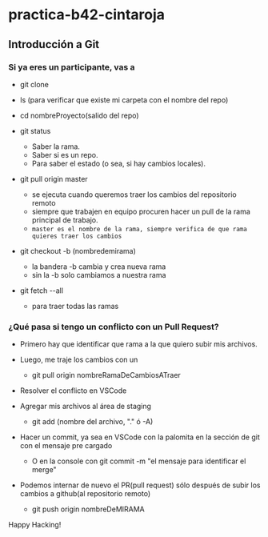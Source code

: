 # practica-b42-cintaroja

## Introducción a Git

### Si ya eres un participante, vas a 

- git clone <url>
- ls (para verificar que existe mi carpeta con el nombre del repo)
- cd nombreProyecto(salido del repo)
- git status 
    - Saber la rama.
    - Saber si es un repo.
    - Para saber el estado (o sea, si hay cambios locales).
- git pull origin master  
    - se ejecuta cuando queremos traer los cambios del repositorio remoto
    - siempre que trabajen en equipo procuren hacer un pull de la rama principal de trabajo.
    - ``` master es el nombre de la rama, siempre verifica de que rama quieres traer los cambios ```

- git checkout -b (nombredemirama)
    - la bandera -b cambia y crea nueva rama
    - sin la -b  solo cambiamos a nuestra rama
- git fetch --all
    - para traer todas las ramas

### ¿Qué pasa si tengo un conflicto con un Pull Request?

- Primero hay que identificar que rama a la que quiero subir mis archivos.
- Luego, me traje los cambios con un 
    - git pull origin nombreRamaDeCambiosATraer
- Resolver el conflicto en VSCode
- Agregar mis archivos al área de staging
    - git add (nombre del archivo, "." ó -A)
- Hacer un commit, ya sea en VSCode con la palomita en la sección de git con el mensaje pre cargado
    - O en la console con git commit -m "el mensaje para identificar el merge"

- Podemos internar de nuevo el PR(pull request) sólo después de subir los cambios a github(al repositorio remoto)
    - git push origin nombreDeMIRAMA

Happy Hacking!

